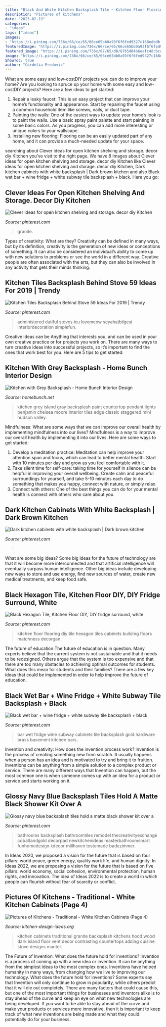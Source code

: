 ```yaml
---
title: "Black And White Kitchen Backsplash Tile ~ Kitchen Floor Flooring Diy Tile Hexagon Tiles Cabinets Building Floors Matchness Decorgan"
description: "Pictures of kitchens"
date: "2023-02-19"
categories:
- "ideas"
tags: ["ideas"]
images:
- "https://i.pinimg.com/736x/66/ce/65/66ce65bb0a93f6f6fed9327c168edbdb.jpg"
featuredImage: "https://i.pinimg.com/736x/66/ce/65/66ce65bb0a93f6f6fed9327c168edbdb.jpg"
featured_image: "https://i.pinimg.com/736x/87/65/d0/8765d04b6eafc4dc6cce920d9bb06885.jpg"
image: "https://i.pinimg.com/736x/66/ce/65/66ce65bb0a93f6f6fed9327c168edbdb.jpg"
ShowToc: true
author: "Cordelia Predovic"
---
```



What are some easy and low-costDIY projects you can do to improve your home?
Are you looking to spruce up your home with some easy and low-costDIY projects? Here are a few ideas to get started: 
1. Repair a leaky faucet: This is an easy project that can improve your home’s functionality and appearance. Start by repairing the faucet using a common household item like screws, nails, or duct tape. 
2. Painting the walls: One of the easiest ways to update your home’s look is to paint the walls. Use a basic spray paint palette and start painting in some basic colors. As you progress, you can add more interesting or unique colors to your wallscape. 
3. Installing new flooring: Flooring can be an easily updated part of any home, and it can provide a much-needed update for your space.

	

		
searching about Clever ideas for open kitchen shelving and storage. decor diy Kitchen you've visit to the right page. We have 8 Images about Clever ideas for open kitchen shelving and storage. decor diy Kitchen like Clever ideas for open kitchen shelving and storage. decor diy Kitchen, Dark kitchen cabinets with white backsplash | Dark brown kitchen and also Black wet bar + wine fridge + white subway tile backsplash + black. Here you go:
		
    
## Clever Ideas For Open Kitchen Shelving And Storage. Decor Diy Kitchen

<img loading=lazy src="https://i.pinimg.com/736x/fd/a7/e9/fda7e9ec5615d8c76010e6b2bea3b4f7--granite-counters-kitchen-counters.jpg" onerror="this.onerror=null;this.src='https://tse2.mm.bing.net/th?id=OIP.Tl_6RwDcE0Uyant0LH5ytQHaLM&amp;pid=15.1';" alt="Clever ideas for open kitchen shelving and storage. decor diy Kitchen">

_Source: pinterest.com_

>granite. 

	

Types of creativity: What are they?
Creativity can be defined in many ways, but by its definition, creativity is the generation of new ideas or conceptions of something. It can also be considered an individual’s ability to come up with new solutions to problems or see the world in a different way. Creative people are often associated with the arts, but they can also be involved in any activity that gets their minds thinking.

    
## Kitchen Tiles Backsplash Behind Stove 59 Ideas For 2019 | Trendy

<img loading=lazy src="https://i.pinimg.com/736x/c8/d3/06/c8d3066a8cf03f4001f84ff1aa907511.jpg" onerror="this.onerror=null;this.src='https://tse1.mm.bing.net/th?id=OIP.9-cHBU0VACz2NLKgFQCgSwAAAA&amp;pid=15.1';" alt="Kitchen Tiles Backsplash Behind Stove 59 Ideas For 2019 | Trendy">

_Source: pinterest.com_

>administered dutiful stoves icu lovemeow seyahatbilgesi interiordecoration simplefun. 

	

Creative ideas can be Anything that interests you, and can be used in your own creative practice or for projects you work on. There are many ways to turn creative ideas into successful projects, so it’s important to find the ones that work best for you. Here are 5 tips to get started: 

    
## Kitchen With Grey Backsplash - Home Bunch Interior Design

<img loading=lazy src="http://www.homebunch.net/wp-content/uploads/2018/01/Benjamin-Moore-Chelsea-Gray-Paint-Color-Grey-island-paint-color-Benjamin-Moore-Chelsea-Gray.jpg" onerror="this.onerror=null;this.src='https://tse1.mm.bing.net/th?id=OIP.KvWSW4Oxe4XVbJbEaO_TJwHaLL&amp;pid=15.1';" alt="Kitchen with Grey Backsplash - Home Bunch Interior Design">

_Source: homebunch.net_

>kitchen grey island gray backsplash paint countertop pendant lights benjamin chelsea moore interior tiles edge classic staggered mini hudson valley. 

	

Mindfulness: What are some ways that we can improve our overall health by implementing mindfulness into our lives?
Mindfulness is a way to improve our overall health by implementing it into our lives. Here are some ways to get started: 
1. Develop a meditation practice: Meditation can help improve your attention span and focus, which can lead to better mental health. Start with 10 minutes per day and grow as you feel comfortable with it. 
2. Take silent time for self-care: taking time for yourself in silence can be helpful in improving your overall wellbeing. Create calm and peaceful surroundings for yourself, and take 5-10 minutes each day to do something that makes you happy, connect with nature, or simply relax. 
3. Connect with others: One of the best things you can do for your mental health is connect with others who care about you.

    
## Dark Kitchen Cabinets With White Backsplash | Dark Brown Kitchen

<img loading=lazy src="https://i.pinimg.com/736x/87/65/d0/8765d04b6eafc4dc6cce920d9bb06885.jpg" onerror="this.onerror=null;this.src='https://tse2.mm.bing.net/th?id=OIP.a82swAI3mvY5cfDNzdYfrAHaJ3&amp;pid=15.1';" alt="Dark kitchen cabinets with white backsplash | Dark brown kitchen">

_Source: pinterest.com_

>. 

	

What are some big ideas?
Some big ideas for the future of technology are that it will become more interconnected and that artificial intelligence will eventually surpass human intelligence. Other big ideas include developing new ways to store and use energy, find new sources of water, create new medical treatments, and keep food safe.

    
## Black Hexagon Tile, Kitchen Floor DIY, DIY Fridge Surround, White

<img loading=lazy src="https://i.pinimg.com/736x/41/f4/39/41f4398b3cf299bb82130aaa4ece1873.jpg" onerror="this.onerror=null;this.src='https://tse3.mm.bing.net/th?id=OIP.cU1DtTsEj4fQn3WmcalksAHaLH&amp;pid=15.1';" alt="Black Hexagon Tile, Kitchen Floor DIY, DIY fridge surround, white">

_Source: pinterest.com_

>kitchen floor flooring diy tile hexagon tiles cabinets building floors matchness decorgan. 

	

The future of education
The future of education is in question. Many experts believe that the current system is not sustainable and that it needs to be redesigned. Others argue that the system is too expensive and that there are too many obstacles to achieving optimal outcomes for students. What does this mean for students and their families?
There are a few key ideas that could be implemented in order to help improve the future of education.

    
## Black Wet Bar + Wine Fridge + White Subway Tile Backsplash + Black

<img loading=lazy src="https://i.pinimg.com/736x/cb/67/00/cb670057a76334e2fa3ddaec6c0a7ccf.jpg" onerror="this.onerror=null;this.src='https://tse3.mm.bing.net/th?id=OIP.cEnVpcwwDNBecDG_TeQ9fQHaLH&amp;pid=15.1';" alt="Black wet bar + wine fridge + white subway tile backsplash + black">

_Source: pinterest.com_

>bar wet fridge wine subway cabinets tile backsplash gold hardware brass basement kitchen bars. 

	

Invention and creativity: How does the invention process work?
Invention is the process of creating something new from scratch. It usually happens when a person has an idea and is motivated to try and bring it to fruition. Inventions can be anything from a simple solution to a complex product or service. There are many different ways that Invention can happen, but the most common one is when someone comes up with an idea for a product or service and starts working on it.

    
## Glossy Navy Blue Backsplash Tiles Hold A Matte Black Shower Kit Over A

<img loading=lazy src="https://i.pinimg.com/736x/66/ce/65/66ce65bb0a93f6f6fed9327c168edbdb.jpg" onerror="this.onerror=null;this.src='https://tse1.mm.bing.net/th?id=OIP.d-Evj4n5d28KJb5uCnoBWgHaLH&amp;pid=15.1';" alt="Glossy navy blue backsplash tiles hold a matte black shower kit over a">

_Source: pinterest.com_

>bathrooms backsplash bathroomtiles remodel thecreativityexchange cobaltandgold decorpad newkitchenideas masterbathroomsmart funhomedesign kdecor millhaven tostemade badezimmer. 

	

In Ideas 2020, we proposed a vision for the future that is based on four pillars: world peace, green energy, quality work life, and human dignity. In Ideas 2022, we are proposing a vision for the future that is based on five pillars: world economy, social cohesion, environmental protection, human rights, and innovation. The idea of Ideas 2022 is to create a world in which people can flourish without fear of scarcity or conflict.

    
## Pictures Of Kitchens - Traditional - White Kitchen Cabinets (Page 4)

<img loading=lazy src="http://www.kitchen-design-ideas.org/images/kitchen-cabinets-traditional-white-108-s29273743-wood-hood-island-luxury.jpg" onerror="this.onerror=null;this.src='https://tse1.mm.bing.net/th?id=OIP.ryvSq4J5iwSTZr9EyhWwOAHaLH&amp;pid=15.1';" alt="Pictures of Kitchens - Traditional - White Kitchen Cabinets (Page 4)">

_Source: kitchen-design-ideas.org_

>kitchen cabinets traditional granite backsplash kitchens hood wood dark island floor vent decor contrasting countertops adding cuisine stove designs mantel. 

	

The Future of Invention: What does the future hold for inventions?
Invention is a process of coming up with a new idea or invention. It can be anything from the simplest ideas to the most complex ones. Inventions have helped humanity in many ways, from changing how we live to improving our technology. What does the future hold for inventions? Some experts say that Invention will only continue to grow in popularity, while others predict that it will die out completely. There are many factors that could cause this, but one of the most important things for businesses and inventors alike is to stay ahead of the curve and keep an eye on what new technologies are being developed. If you want to be able to stay ahead of the curve and make your products or services more innovative, then it is important to keep track of what new inventions are being made and what they could potentially do for your business.

